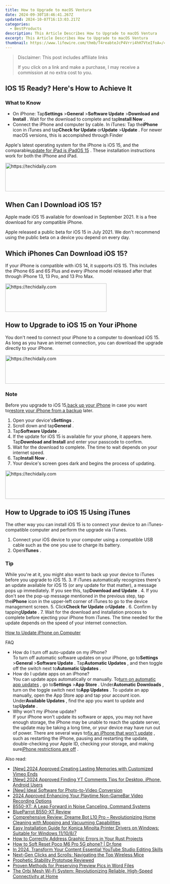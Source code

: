```yaml
---
title: How to Upgrade to macOS Ventura
date: 2024-09-30T18:46:41.267Z
updated: 2024-10-07T16:13:03.217Z
categories:
  - BestProducts
description: This Article Describes How to Upgrade to macOS Ventura
excerpt: This Article Describes How to Upgrade to macOS Ventura
thumbnail: https://www.lifewire.com/thmb/T4reabteJcP4Vrri4hH7VteIfoA=/400x300/filters:no_upscale():max_bytes(150000):strip_icc():format(webp)/upgrademacosmonterey-fc173c1af4e1462382ad1e3333d43997.jpg
---
```


>  Disclaimer: This post includes affiliate links
>
>  If you click on a link and make a purchase, I may receive a commission at no extra cost to you.
>

## IOS 15 Ready? Here's How to Achieve It
### What to Know

* On iPhone: Tap**Settings** \>**General** \>**Software Update** \>**Download and Install** . Wait for the download to complete and tap**Install Now** .
* Connect the iPhone and computer by cable. In iTunes: Tap the**iPhone** icon in iTunes and tap**Check for Update** or**Update** \>**Update** . For newer macOS versions, this is accompished through Finder

 Apple's latest operating system for the iPhone is iOS 15, and the comparable[update for iPad is iPadOS 15](https://www.lifewire.com/ipados-15-5181424) . These installation instructions work for both the iPhone and iPad.

<!-- affiliate ads begin -->
<a href="https://appsumo.8odi.net/c/5597632/2094419/7443" target="_top" id="2094419">
  <img src="//a.impactradius-go.com/display-ad/7443-2094419" border="0" alt="https://techidaily.com" width="728" height="90"/>
</a>
<img height="0" width="0" src="https://appsumo.8odi.net/i/5597632/2094419/7443" style="position:absolute;visibility:hidden;" border="0" />
<!-- affiliate ads end -->

## When Can I Download iOS 15?

 Apple made iOS 15 available for download in September 2021\. It is a free download for any compatible iPhone.

 Apple released a public beta for iOS 15 in July 2021\. We don't recommend using the public beta on a device you depend on every day.

## Which iPhones Can Download iOS 15?

 If your iPhone is compatible with iOS 14, it supports iOS 15\. This includes the iPhone 6S and 6S Plus and every iPhone model released after that through iPhone 13, 13 Pro, and 13 Pro Max.

<!-- affiliate ads begin -->
<a href="https://aligracehair.sjv.io/c/5597632/2135357/19272" target="_top" id="2135357">
  <img src="//a.impactradius-go.com/display-ad/19272-2135357" border="0" alt="https://techidaily.com" width="320" height="90"/>
</a>
<img height="0" width="0" src="https://aligracehair.sjv.io/i/5597632/2135357/19272" style="position:absolute;visibility:hidden;" border="0" />
<!-- affiliate ads end -->

## How to Upgrade to iOS 15 on Your iPhone

 You don't need to connect your iPhone to a computer to download iOS 15\. As long as you have an internet connection, you can download the upgrade directly to your iPhone.

<!-- affiliate ads begin -->
<a href="https://jalbum-affiliate-program.sjv.io/c/5597632/1838960/17916" target="_top" id="1838960">
  <img src="//a.impactradius-go.com/display-ad/17916-1838960" border="0" alt="https://techidaily.com" width="728" height="90"/>
</a>
<img height="0" width="0" src="https://jalbum-affiliate-program.sjv.io/i/5597632/1838960/17916" style="position:absolute;visibility:hidden;" border="0" />
<!-- affiliate ads end -->

### Note

 Before you upgrade to iOS 15,[back up your iPhone](https://www.lifewire.com/backup-iphone-using-itunes-4773518) in case you want to[restore your iPhone from a backup](https://www.lifewire.com/restore-iphone-from-backup-2000296) later.

1. Open your device's**Settings** .
2. Scroll down and tap**General** .
3. Tap**Software Update** .
4. If the update for iOS 15 is available for your phone, it appears here. Tap**Download and Install** and enter your passcode to confirm.
5. Wait for the download to complete. The time to wait depends on your internet speed.
6. Tap**Install Now** .
7. Your device's screen goes dark and begins the process of updating.

<!-- affiliate ads begin -->
<a href="https://aidotcom.pxf.io/c/5597632/2129043/19576" target="_top" id="2129043">
  <img src="//a.impactradius-go.com/display-ad/19576-2129043" border="0" alt="https://techidaily.com" width="728" height="90"/>
</a>
<img height="0" width="0" src="https://aidotcom.pxf.io/i/5597632/2129043/19576" style="position:absolute;visibility:hidden;" border="0" />
<!-- affiliate ads end -->

## How to Upgrade to iOS 15 Using iTunes

 The other way you can install iOS 15 is to connect your device to an iTunes-compatible computer and perform the upgrade via iTunes.

1. Connect your iOS device to your computer using a compatible USB cable such as the one you use to charge its battery.
2. Open**iTunes** .  

### Tip

 While you're at it, you might also want to back up your device to iTunes before you upgrade to iOS 15.
3. If iTunes automatically recognizes there's an update available for iOS 15 (or any update for that matter), a message pops up immediately. If you see this, tap**Download and Update** .
4. If you don't see the pop-up message mentioned in the previous step, tap the**iPhone** icon in the upper-left corner of iTunes to go to the device management screen.
5. Click**Check for Update** or**Update** .
6. Confirm by tapping**Update** .
7. Wait for the download and installation process to complete before ejecting your iPhone from iTunes. The time needed for the update depends on the speed of your internet connection.

[How to Update iPhone on Computer](https://www.lifewire.com/update-iphone-on-computer-5206080)

 FAQ

* How do I turn off auto-update on my iPhone?  
 To turn off automatic software updates on your iPhone, go to**Settings** \>**General** \>**Software Update** . Tap**Automatic Updates** , and then toggle off the switch next to**Automatic Updates** .
* How do I update apps on an iPhone?  
 You can update apps automatically or manually. To[turn on automatic app updates](https://www.lifewire.com/how-to-turn-on-automatic-app-updates-on-the-ipad-4103792) , go to**Settings** \>**App Store** . Under**Automatic Downloads** , turn on the toggle switch next to**App Updates** . To update an app manually, open the App Store app and tap your account icon. Under**Available Updates** , find the app you want to update and tap**Update** .
* Why won't my iPhone update?  
 If your iPhone won't update its software or apps, you may not have enough storage, the iPhone may be unable to reach the update server, the update may be taking a long time, or your device may have run out of power. There are several ways to[fix an iPhone that won't update](https://www.lifewire.com/iphone-cant-update-apps-fix-4057706) , such as restarting the iPhone, pausing and restarting the update, double-checking your Apple ID, checking your storage, and making sure[iPhone restrictions are off](https://www.lifewire.com/using-iphone-content-restrictions-2000102) .

<ins class="adsbygoogle"
     style="display:block"
     data-ad-format="autorelaxed"
     data-ad-client="ca-pub-7571918770474297"
     data-ad-slot="1223367746"></ins>

<ins class="adsbygoogle"
     style="display:block"
     data-ad-client="ca-pub-7571918770474297"
     data-ad-slot="8358498916"
     data-ad-format="auto"
     data-full-width-responsive="true"></ins>

<span class="atpl-alsoreadstyle">Also read:</span>
<div><ul>
<li><a href="https://vimeo-videos.techidaily.com/new-2024-approved-creating-lasting-memories-with-customized-vimeo-ends/"><u>[New] 2024 Approved Creating Lasting Memories with Customized Vimeo Ends</u></a></li>
<li><a href="https://eaxpv-info.techidaily.com/new-2024-approved-finding-yt-comments-tips-for-desktop-iphone-android-users/"><u>[New] 2024 Approved Finding YT Comments Tips for Desktop, iPhone, Android Users</u></a></li>
<li><a href="https://some-knowledge.techidaily.com/new-ideal-software-for-photo-to-video-conversion/"><u>[New] Ideal Software for Photo-to-Video Conversion</u></a></li>
<li><a href="https://digital-screen-recording.techidaily.com/2024-approved-enhancing-your-playtime-non-gamebar-video-recording-options/"><u>2024 Approved Enhancing Your Playtime Non-GameBar Video Recording Options</u></a></li>
<li><a href="https://buynow-info.techidaily.com/b550-xt-a-leap-forward-in-noise-canceling-command-systems/"><u>B550-XT: A Leap Forward in Noise Canceling, Command Systems</u></a></li>
<li><a href="https://buynow-info.techidaily.com/blueparrot-b550-xt-review/"><u>BlueParrot B550-XT Review</u></a></li>
<li><a href="https://buynow-info.techidaily.com/comprehensive-review-dreame-bot-l10-pro-revolutionizing-home-cleaning-with-mopping-and-vacuuming-capabilities/"><u>Comprehensive Review: Dreame Bot L10 Pro – Revolutionizing Home Cleaning with Mopping and Vacuuming Capabilities</u></a></li>
<li><a href="https://hardware-help.techidaily.com/easy-installation-guide-for-konica-minolta-printer-drivers-on-windows-suitable-for-windows-111087/"><u>Easy Installation Guide for Konica Minolta Printer Drivers on Windows: Suitable for Windows 11/10/8/7</u></a></li>
<li><a href="https://win-able.techidaily.com/how-to-correctly-address-graphic-errors-in-your-rust-projects/"><u>How to Correctly Address Graphic Errors in Your Rust Projects</u></a></li>
<li><a href="https://techidaily.com/how-to-soft-reset-poco-m6-pro-5g-phone-drfone-by-drfone-reset-android-reset-android/"><u>How to Soft Reset Poco M6 Pro 5G phone? | Dr.fone</u></a></li>
<li><a href="https://youtube-data.techidaily.com/24-transform-your-content-essential-youtube-studio-editing-skills/"><u>In 2024, Transform Your Content Essential YouTube Studio Editing Skills</u></a></li>
<li><a href="https://buynow-info.techidaily.com/next-gen-clicks-and-scrolls-navigating-the-top-wireless-mice/"><u>Next-Gen Clicks and Scrolls: Navigating the Top Wireless Mice</u></a></li>
<li><a href="https://buynow-info.techidaily.com/prophetic-stability-prototype-reviewed/"><u>Prophetic Stability Prototype Reviewed</u></a></li>
<li><a href="https://buynow-info.techidaily.com/proven-methods-for-preserving-preview-pics-in-word-files/"><u>Proven Methods for Preserving Preview Pics in Word Files</u></a></li>
<li><a href="https://buynow-info.techidaily.com/the-orbi-mesh-wi-fi-system-revolutionizing-reliable-high-speed-connectivity-at-home/"><u>The Orbi Mesh Wi-Fi System: Revolutionizing Reliable, High-Speed Connectivity at Home</u></a></li>
</ul></div>

